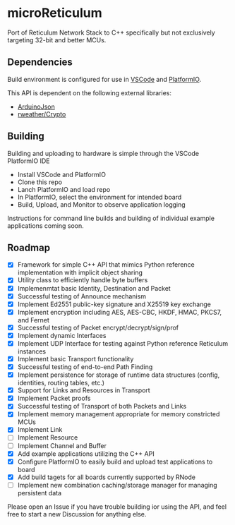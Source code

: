 # microReticulum

Port of Reticulum Network Stack to C++ specifically but not exclusively targeting 32-bit and better MCUs.

## Dependencies

Build environment is configured for use in [VSCode](https://code.visualstudio.com/) and [PlatformIO](https://platformio.org/).

This API is dependent on the following external libraries:
- [ArduinoJson](https://github.com/bblanchon/ArduinoJson)
- [rweather/Crypto](https://github.com/rweather/arduinolibs)

## Building

Building and uploading to hardware is simple through the VSCode PlatformIO IDE
- Install VSCode and PlatformIO
- Clone this repo
- Lanch PlatformIO and load repo
- In PlatformIO, select the environment for intended board
- Build, Upload, and Monitor to observe application logging

Instructions for command line builds and building of individual example applications coming soon.

## Roadmap

- [x] Framework for simple C++ API that mimics Python reference implementation with implicit object sharing
- [x] Utility class to efficiently handle byte buffers
- [x] Implemenmtat basic Identity, Destination and Packet
- [x] Successful testing of Announce mechanism
- [x] Implement Ed2551 public-key signature and X25519 key exchange
- [x] Implement encryption including AES, AES-CBC, HKDF, HMAC, PKCS7, and Fernet
- [x] Successful testing of Packet encrypt/decrypt/sign/prof
- [x] Implement dynamic Interfaces
- [x] Implement UDP Interface for testing against Python reference Reticulum instances
- [x] Implement basic Transport functionality
- [x] Successful testing of end-to-end Path Finding
- [x] Implement persistence for storage of runtime data structures (config, identities, routing tables, etc.)
- [x] Support for Links and Resources in Transport
- [x] Implement Packet proofs
- [x] Successful testing of Transport of both Packets and Links
- [x] Implement memory management appropriate for memory constricted MCUs
- [x] Implement Link
- [ ] Implement Resource
- [ ] Implement Channel and Buffer
- [x] Add example applications utilizing the C++ API
- [x] Configure PlatformIO to easily build and upload test applications to board
- [x] Add build tagets for all boards currently supported by RNode
- [ ] Implement new combination caching/storage manager for managing persistent data

Please open an Issue if you have trouble building ior using the API, and feel free to start a new Discussion for anything else.

